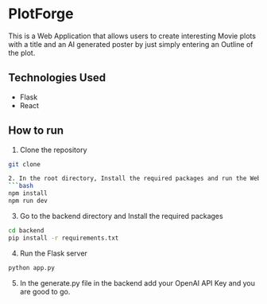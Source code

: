 # PlotForge

This is a Web Application that allows users to create interesting Movie plots with a title and an AI generated poster by just simply entering an Outline of the plot.

## Technologies Used

- Flask
- React

## How to run

<!-- give the commands also -->

1. Clone the repository

````bash
git clone

2. In the root directory, Install the required packages and run the Web Application
```bash
npm install
npm run dev
````

3. Go to the backend directory and Install the required packages

```bash
cd backend
pip install -r requirements.txt
```

4. Run the Flask server

```bash
python app.py
```

5. In the generate.py file in the backend add your OpenAI API Key and you are good to go.
